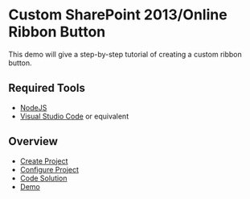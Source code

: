 # Custom SharePoint 2013/Online Ribbon Button

This demo will give a step-by-step tutorial of creating a custom ribbon button.

## Required Tools

- [NodeJS](https://nodejs.org/en/)
- [Visual Studio Code](https://code.visualstudio.com/) or equivalent

## Overview

- [Create Project](pages/step1)
- [Configure Project](pages/step2)
- [Code Solution](pages/step3)
- [Demo](pages/step4)